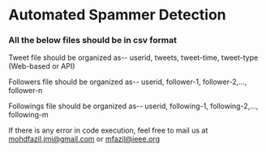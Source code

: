# Automated Spammer Detection

### All the below files should be in csv format

Tweet file should be organized as-- userid, tweets, tweet-time, tweet-type (Web-based or API)

Followers file should be organized as-- userid, follower-1, follower-2,..., follower-n

Followings file should be organized as-- userid, following-1, following-2,..., following-m

If there is any error in code execution, feel free to mail us at mohdfazil.jmi@gmail.com or mfazil@ieee.org
		
